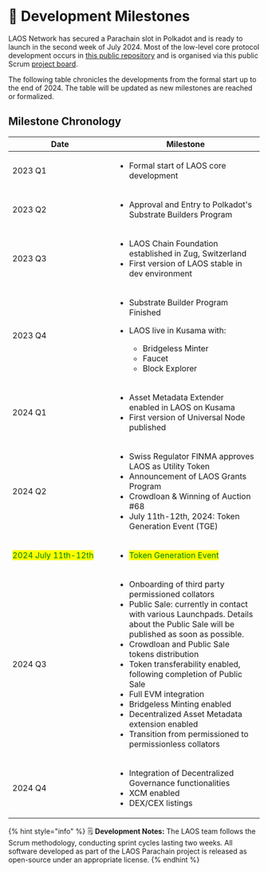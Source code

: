 # 🎯 Development Milestones

LAOS Network has secured a Parachain slot in Polkadot and is ready to launch in the second week of July 2024. Most of the low-level core protocol development occurs in [this public repository](https://github.com/freeverseio/laos) and is organised via this public Scrum [project board](https://github.com/orgs/freeverseio/projects/3/views/2).

The following table chronicles the developments from the formal start up to the end of 2024. The table will be updated as new milestones are reached or formalized.

## Milestone Chronology



<table><thead><tr><th width="191">Date</th><th>Milestone</th></tr></thead><tbody><tr><td>2023 Q1</td><td><ul><li>Formal start of LAOS core development</li></ul></td></tr><tr><td>2023 Q2</td><td><ul><li>Approval and Entry to Polkadot's Substrate Builders Program</li></ul></td></tr><tr><td>2023 Q3</td><td><ul><li>LAOS Chain Foundation established in Zug, Switzerland </li><li>First version of LAOS stable in dev environment</li></ul></td></tr><tr><td>2023 Q4</td><td><ul><li>Substrate Builder Program Finished</li><li><p>LAOS live in Kusama with:</p><ul><li>Bridgeless Minter</li><li>Faucet</li><li>Block Explorer</li></ul></li></ul></td></tr><tr><td>2024 Q1</td><td><ul><li>Asset Metadata Extender enabled in LAOS on Kusama</li><li>First version of Universal Node published</li></ul></td></tr><tr><td>2024 Q2</td><td><ul><li>Swiss Regulator FINMA approves LAOS as Utility Token</li><li>Announcement of LAOS Grants Program</li><li>Crowdloan &#x26; Winning of Auction #68</li><li>July 11th-12th, 2024: Token Generation Event (TGE)</li></ul></td></tr><tr><td><mark style="color:green;">2024 July 11th-12th</mark></td><td><ul><li><mark style="color:green;">Token Generation Event</mark> </li></ul></td></tr><tr><td>2024 Q3</td><td><ul><li>Onboarding of third party permissioned collators</li><li>Public Sale: currently in contact with various Launchpads. Details about the Public Sale will be published as soon as possible. </li><li>Crowdloan and Public Sale tokens distribution</li><li>Token transferability enabled, following completion of Public Sale</li><li>Full EVM integration</li><li>Bridgeless Minting enabled</li><li>Decentralized Asset Metadata extension enabled</li><li>Transition from permissioned to permissionless collators</li></ul></td></tr><tr><td>2024 Q4</td><td><ul><li>Integration of Decentralized Governance functionalities</li><li>XCM enabled</li><li>DEX/CEX listings</li></ul></td></tr></tbody></table>

{% hint style="info" %}
🗒 **Development Notes:** The LAOS team follows the Scrum methodology, conducting sprint cycles lasting two weeks. All software developed as part of the LAOS Parachain project is released as open-source under an appropriate license.
{% endhint %}
